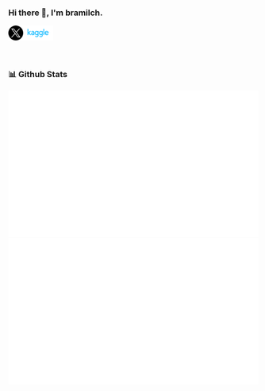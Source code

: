 ### Hi there 👋, I'm bramilch.
<a href='https://twitter.com/bramilch'><img align='left' alt="twitter" src="https://github.com/bramilch/bramilch/blob/main/assets/X_icon.svg" height='30px'/></a>
<a href='https://www.kaggle.com/bramilch/'><img alt="kaggle" src="https://github.com/bramilch/bramilch/blob/main/assets/kaggle_icon.svg" height='30px'/></a>

<br>

### 📊 Github Stats
<a href='https://github.com/bramilch/github-stats-transparent'>
  
![Stats Overview](https://github.com/bramilch/github-stats-transparent/blob/output/generated/overview.svg)
![Most Used Languages](https://github.com/bramilch/github-stats-transparent/blob/output/generated/languages.svg)

</a>

<!--
**bramilch/bramilch** is a ✨ _special_ ✨ repository because its `README.md` (this file) appears on your GitHub profile.

Here are some ideas to get you started:

- 🔭 I’m currently working on ...
- 🌱 I’m currently learning ...
- 👯 I’m looking to collaborate on ...
- 🤔 I’m looking for help with ...
- 💬 Ask me about ...
- 📫 How to reach me: ...
- 😄 Pronouns: ...
- ⚡ Fun fact: ...
-->
